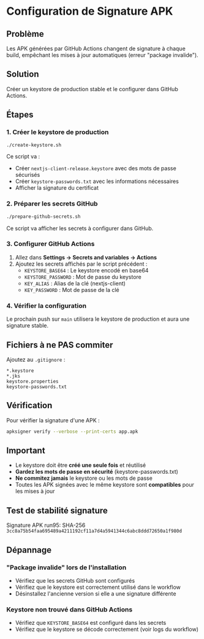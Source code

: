 # Configuration de Signature APK

## Problème

Les APK générées par GitHub Actions changent de signature à chaque build, empêchant les mises à jour automatiques (erreur "package invalide").

## Solution

Créer un keystore de production stable et le configurer dans GitHub Actions.

## Étapes

### 1. Créer le keystore de production

```bash
./create-keystore.sh
```

Ce script va :
- Créer `nextjs-client-release.keystore` avec des mots de passe sécurisés
- Créer `keystore-passwords.txt` avec les informations nécessaires
- Afficher la signature du certificat

### 2. Préparer les secrets GitHub

```bash
./prepare-github-secrets.sh
```

Ce script va afficher les secrets à configurer dans GitHub.

### 3. Configurer GitHub Actions

1. Allez dans **Settings → Secrets and variables → Actions**
2. Ajoutez les secrets affichés par le script précédent :
   - `KEYSTORE_BASE64` : Le keystore encodé en base64
   - `KEYSTORE_PASSWORD` : Mot de passe du keystore
   - `KEY_ALIAS` : Alias de la clé (nextjs-client)
   - `KEY_PASSWORD` : Mot de passe de la clé

### 4. Vérifier la configuration

Le prochain push sur `main` utilisera le keystore de production et aura une signature stable.

## Fichiers à ne PAS commiter

Ajoutez au `.gitignore` :
```
*.keystore
*.jks
keystore.properties
keystore-passwords.txt
```

## Vérification

Pour vérifier la signature d'une APK :
```bash
apksigner verify --verbose --print-certs app.apk
```

## Important

- Le keystore doit être **créé une seule fois** et réutilisé
- **Gardez les mots de passe en sécurité** (keystore-passwords.txt)
- **Ne commitez jamais** le keystore ou les mots de passe
- Toutes les APK signées avec le même keystore sont **compatibles** pour les mises à jour

## Test de stabilité signature

Signature APK run95: SHA-256 `3cc8a75b54faa695489a4211192cf11a7d4a5941344c6abc8ddd72650a1f980d`

## Dépannage

### "Package invalide" lors de l'installation
- Vérifiez que les secrets GitHub sont configurés
- Vérifiez que le keystore est correctement utilisé dans le workflow
- Désinstallez l'ancienne version si elle a une signature différente

### Keystore non trouvé dans GitHub Actions
- Vérifiez que `KEYSTORE_BASE64` est configuré dans les secrets
- Vérifiez que le keystore se décode correctement (voir logs du workflow)